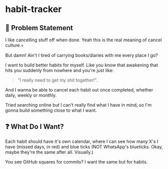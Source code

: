 # habit-tracker

## 🤔 Problem Statement
I like cancelling stuff off when done. Yeah this is the real meaning of cancel culture.💀 

But damn! Ain't I tired of carrying books/diaries with me every place I go?

I want to build better habits for myself. Like you know that awakening that hits you suddenly from nowhere and you're just like:

> "I really need to get my shit together!".

And I wanna be able to cancel each habit out once completed, whether daily, weekly or monthly. 

Tried searching online but I can't really find what I have in mind, so I'm gonna build something close to what I want.

## ❓ What Do I Want?

Each habit should have it's own calendar, where I can see how many X's I have (missed days, in red) and blue ticks (NOT WhatsApp's blueticks. Okay, maybe they're the same after all. Visually.)


You see GitHub squares for commits? I want the same but for habits.
